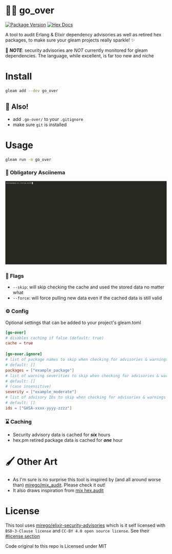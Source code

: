 # 🕵️‍♂️ go_over

[![Package Version](https://img.shields.io/hexpm/v/go_over)](https://hex.pm/packages/go_over)
[![Hex Docs](https://img.shields.io/badge/hex-docs-ffaff3)](https://hexdocs.pm/go_over/)

A tool to audit Erlang & Elixir dependency advisories as well as retired hex packages, to make sure your gleam projects really sparkle! ✨

🚨 _**NOTE**_: security advisories are _NOT_ currently monitored for gleam dependencies. The language, while excellent, is far too new and niche

# Install

```sh
gleam add --dev go_over
```

## 📣 Also!

- add `.go-over/` to your `.gitignore`
- make sure `git` is installed

# Usage

```sh
gleam run -m go_over
```

### 🎥 Obligatory Asciinema

![demo](https://raw.githubusercontent.com/bwireman/go-over/main/images/demo.gif)

### 🏴 Flags

- `--skip`: will skip checking the cache and used the stored data no matter what
- `--force`: will force pulling new data even if the cached data is still valid

### ⚙️ Config

Optional settings that can be added to your project's gleam.toml

```toml
[go-over]
# disables caching if false (default: true)
cache = true

[go-over.ignore]
# list of package names to skip when checking for advisories & warnings
# default: []
packages = ["example_package"]
# list of warning severities to skip when checking for advisories & warnings
# default: []
# (case insensitive)
severity = ["example_moderate"]
# list of advisory IDs to skip when checking for advisories & warnings
# default: []
ids = ["GHSA-xxxx-yyyy-zzzz"]
```

### ⌛ Caching

- Security advisory data is cached for **_six_** hours
- hex.pm retired package data is cached for **_one_** hour

# 🖌️ Other Art

- As I'm sure is no surprise this tool is inspired by (and all around worse than) [mirego/mix_audit](https://github.com/mirego/mix_audit). Please check it out!
- It also draws inspiration from [mix hex.audit](https://hexdocs.pm/hex/Mix.Tasks.Hex.Audit.html)

# License

This tool uses [mirego/elixir-security-advisories](https://github.com/mirego/elixir-security-advisories) which is it self licensed with `BSD-3-Clause license` and `CC-BY 4.0 open source license`. See their [#license section](https://github.com/mirego/elixir-security-advisories?tab=readme-ov-file#license)

Code original to this repo is Licensed under MIT

